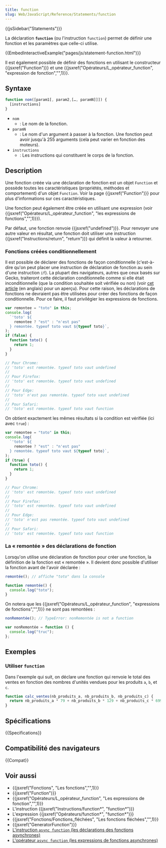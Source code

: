```yaml
---
title: function
slug: Web/JavaScript/Reference/Statements/function
---
```


{{jsSidebar("Statements")}}

La déclaration **`function`** (ou l'instruction `function`) permet de définir une fonction et les paramètres que celle-ci utilise.

{{EmbedInteractiveExample("pages/js/statement-function.html")}}

Il est également possible de définir des fonctions en utilisant le constructeur {{jsxref("Function")}} et une {{jsxref("Opérateurs/L_opérateur_function", "expression de fonction","",1)}}.

## Syntaxe

```js
function nom([param1[, param2,[…, paramN]]]) {
  [instructions]
}
```

- `nom`
  - : Le nom de la fonction.
- `paramN`
  - : Le nom d'un argument à passer à la fonction. Une fonction peut avoir jusqu'à 255 arguments (cela peut varier en fonction des moteurs).
- `instructions`
  - : Les instructions qui constituent le corps de la fonction.

## Description

Une fonction créée via une déclaration de fonction est un objet `Function` et possède toutes les caractéristiques (propriétés, méthodes et comportement) d'un objet `Function`. Voir la page {{jsxref("Function")}} pour plus d'informations sur ces caractéristiques.

Une fonction peut également être créée en utilisant une expression (voir {{jsxref("Opérateurs/L_opérateur_function", "les expressions de fonctions","",1)}}).

Par défaut, une fonction renvoie {{jsxref("undefined")}}. Pour renvoyer une autre valeur en résultat, une fonction doit utiliser une instruction {{jsxref("Instructions/return", "return")}} qui définit la valeur à retourner.

### Fonctions créées conditionnellement

Il est possible de déclarer des fonctions de façon conditionnelle (c'est-à-dire qu'on peut placer une instruction de déclaration de fonction au sein d'une instruction `if`). La plupart des navigateurs, autres que ceux basés sur Gecko, traiteront cette déclaration conditionnelle comme si elle était inconditionnelle (que la condition souhaitée soit vérifiée ou non) (voir [cet article](https://kangax.github.io/nfe/#function-statements) (en anglais) pour un aperçu). Pour cette raison, les déclarations de fonctions ne devraient pas être utilisées pour créer des fonctions de façon conditionnelle. Pour ce faire, il faut privilégier les expressions de fonctions.

```js
var remontee = "toto" in this;
console.log(
  `'toto' ${
    remontee ? "est" : "n'est pas"
  } remontée. typeof toto vaut ${typeof toto}`,
);
if (false) {
  function toto() {
    return 1;
  }
}

// Pour Chrome:
// 'toto' est remontée. typeof toto vaut undefined
//
// Pour Firefox:
// 'toto' est remontée. typeof toto vaut undefined
//
// Pour Edge:
// 'toto' n'est pas remontée. typeof toto vaut undefined
//
// Pour Safari:
// 'toto' est remontée. typeof toto vaut function
```

On obtient exactement les mêmes résultats si la condition est vérifiée (ici avec `true`) :

```js
var remontee = "toto" in this;
console.log(
  `'toto' ${
    remontee ? "est" : "n'est pas"
  } remontée. typeof toto vaut ${typeof toto}`,
);
if (true) {
  function toto() {
    return 1;
  }
}

// Pour Chrome:
// 'toto' est remontée. typeof toto vaut undefined
//
// Pour Firefox:
// 'toto' est remontée. typeof toto vaut undefined
//
// Pour Edge:
// 'toto' n'est pas remontée. typeof toto vaut undefined
//
// Pour Safari:
// 'toto' est remontée. typeof toto vaut function
```

### La « remontée » des déclarations de fonction

Lorsqu'on utilise une déclaration de fonction pour créer une fonction, la définition de la fonction est « remontée ». Il devient donc possible d'utiliser la fonction avant de l'avoir déclarée :

```js
remontée(); // affiche "toto" dans la console

function remontée() {
  console.log("toto");
}
```

On notera que les {{jsxref("Opérateurs/L_opérateur_function", "expressions de fonctions","",1)}} ne sont pas remontées :

```js
nonRemontée(); // TypeError: nonRemontée is not a function

var nonRemontée = function () {
  console.log("truc");
};
```

## Exemples

### Utiliser `function`

Dans l'exemple qui suit, on déclare une fonction qui renvoie le total des ventes en fonction des nombres d'unités vendues pour les produits `a`, `b`, et `c`.

```js
function calc_ventes(nb_produits_a, nb_produits_b, nb_produits_c) {
  return nb_produits_a * 79 + nb_produits_b * 129 + nb_produits_c * 699;
}
```

## Spécifications

{{Specifications}}

## Compatibilité des navigateurs

{{Compat}}

## Voir aussi

- {{jsxref("Fonctions", "Les fonctions","",1)}}
- {{jsxref("Function")}}
- {{jsxref("Opérateurs/L_opérateur_function", "Les expressions de fonction","",1)}}
- L'instruction {{jsxref("Instructions/function*", "function*")}}
- L'expression {{jsxref("Opérateurs/function*", "function*")}}
- {{jsxref("Fonctions/Fonctions_fléchées", "Les fonctions fléchées","",1)}}
- {{jsxref("GeneratorFunction")}}
- [L'instruction `async function` (les déclarations des fonctions asynchrones)](/fr/docs/Web/JavaScript/Reference/Instructions/async_function)
- [L'opérateur `async function` (les expressions de fonctions asynchrones)](/fr/docs/Web/JavaScript/Reference/Opérateurs/async_function)
